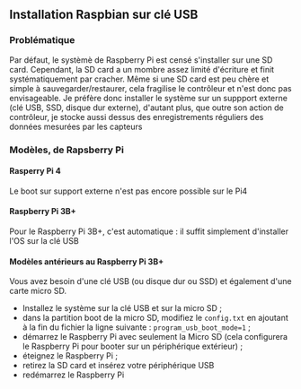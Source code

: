 ## Installation Raspbian sur clé USB

### Problématique 

Par défaut, le systèmè de Raspberry Pi est censé s'installer sur une SD card. Cependant, la SD card a un mombre assez limité d'écriture et finit systématiquement par cracher. Même si une SD card est peu chère et simple à sauvegarder/restaurer, cela fragilise le contrôleur et n'est donc pas envisageable. Je préfère donc installer le système sur un suppport externe (clé USB, SSD, disque dur externe), d'autant plus, que outre son action de contrôleur, je stocke aussi dessus des enregistrements réguliers des données mesurées par les capteurs

### Modèles, de Rapsberry Pi 

#### Rasperry Pi 4 

Le boot sur support externe n'est pas encore possible sur le Pi4

#### Raspberry Pi 3B+

Pour le Raspberry Pi 3B+, c'est automatique : il suffit simplement d'installer l'OS sur la clé USB

#### Modèles antérieurs au Raspberry Pi 3B+

Vous avez besoin d'une clé USB (ou disque dur ou SSD) et également d'une carte micro SD. 

  - Installez le système sur la clé USB et sur la micro SD ;
  - dans la partition boot de la micro SD, modifiez le `config.txt` en ajoutant à la fin du fichier la ligne suivante : `program_usb_boot_mode=1` ;
  - démarrez le Raspberry Pi avec seulement la Micro SD (cela configurera le Raspberry Pi pour booter sur un périphérique extérieur) ;
  - éteignez le Raspberry Pi ;
  - retirez la SD card et insérez votre périphérique USB
  - redémarrez le Raspberry Pi 
